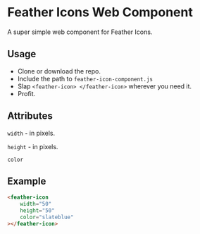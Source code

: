 # Feather Icons Web Component
A super simple web component for Feather Icons.

## Usage
- Clone or download the repo.
- Include the path to `feather-icon-component.js`
- Slap `<feather-icon> </feather-icon>` wherever you need it.
- Profit.


## Attributes
`width` - in pixels.

`height` - in pixels.

`color`


## Example

```html
<feather-icon
    width="50"
    height="50"
    color="slateblue"
></feather-icon>
```